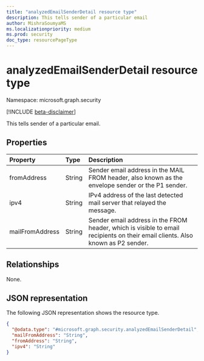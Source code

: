 ```yaml
---
title: "analyzedEmailSenderDetail resource type"
description: This tells sender of a particular email 
author: MishraSoumyaMS
ms.localizationpriority: medium
ms.prod: security
doc_type: resourcePageType
---
```


# analyzedEmailSenderDetail resource type

Namespace: microsoft.graph.security

[!INCLUDE [beta-disclaimer](../../includes/beta-disclaimer.md)]

This tells sender of a particular email.  

## Properties
|Property|Type|Description|
|:---|:---|:---|
|fromAddress|String|Sender email address in the MAIL FROM header, also known as the envelope sender or the P1 sender. |
|ipv4|String|IPv4 address of the last detected mail server that relayed the message.  |
|mailFromAddress|String|Sender email address in the FROM header, which is visible to email recipients on their email clients. Also known as P2 sender.|

## Relationships
None.

## JSON representation
The following JSON representation shows the resource type.
<!-- {
  "blockType": "resource",
  "@odata.type": "microsoft.graph.security.analyzedEmailSenderDetail"
}
-->
``` json
{
  "@odata.type": "#microsoft.graph.security.analyzedEmailSenderDetail",
  "mailFromAddress": "String",
  "fromAddress": "String",
  "ipv4": "String"
}
```

